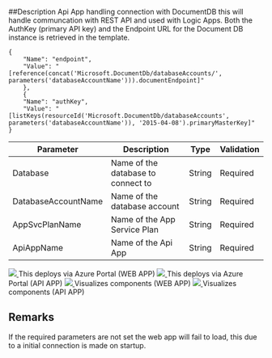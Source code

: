 ##Description
Api App handling connection with DocumentDB this will handle communcation with REST API and used with Logic Apps.
Both the AuthKey (primary API key) and the Endpoint URL for the Document DB instance is retrieved in the template.
``` Git
{
	"Name": "endpoint",
	"Value": "[reference(concat('Microsoft.DocumentDb/databaseAccounts/', parameters('databaseAccountName'))).documentEndpoint]"
	}, 
	{
	"Name": "authKey",
	"Value": "[listKeys(resourceId('Microsoft.DocumentDb/databaseAccounts', parameters('databaseAccountName')), '2015-04-08').primaryMasterKey]"
}
```
| Parameter      	| Description                                               | Type | Validation|
| ----------------------|-----------------------------------------------------------|------|-----------|
|Database	 	|Name of the database to connect to			    |String|Required   |
|DatabaseAccountName	|Name of the database account				    |String|Required   |
|AppSvcPlanName	 	|Name of the App Service Plan				    |String|Required   |
|ApiAppName	 	|Name of the Api App					    |String|Required   |

<a href="https://portal.azure.com/#create/Microsoft.Template/uri/https%3A%2F%2Fraw.githubusercontent.com%2FLogicAppComponents%2FDocumentDbApiApp%2Fmaster%2Fazuredeploy.json" target="_blank">
    <img src="http://azuredeploy.net/deploybutton.png"/>
</a>    This deploys via Azure Portal (WEB APP)

<a href="https://portal.azure.com/#create/Microsoft.Template/uri/https%3A%2F%2Fraw.githubusercontent.com%2FLogicAppComponents%2FDocumentDbApiApp%2Fmaster%2FazuredeployApiApp.json" target="_blank">
    <img src="http://azuredeploy.net/deploybutton.png"/>
</a>    This deploys via Azure Portal (API APP)

<!--|endpoint	 |Endpoint URL for the Document DB instance		     |String|Required   |
|authKey	 |Primary or secondary API key to the Document DB instance   |String|Required   |-->
<!--[![Deploy to Azure](http://azuredeploy.net/deploybutton.png)](https://azuredeploy.net/?repository=https://github.com/LogicAppComponents/DocumentDbApiApp/blob/master/azuredeploy.json)
This deploys via Azuredeploy.net GUI -->

<a href="http://armviz.io/#/?load=https://raw.githubusercontent.com/LogicAppComponents/DocumentDbApiApp/master/azuredeploy.json" target="_blank">
    <img src="http://armviz.io/visualizebutton.png"/>
</a>      Visualizes components (WEB APP)

<a href="http://armviz.io/#/?load=https://raw.githubusercontent.com/LogicAppComponents/DocumentDbApiApp/master/azuredeployApiApp.json" target="_blank">
    <img src="http://armviz.io/visualizebutton.png"/>
</a>      Visualizes components (API APP)

## Remarks ##
If the required parameters are not set the web app will fail to load, this due to a initial connection is made on startup.
